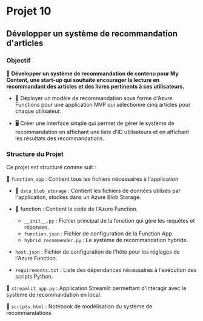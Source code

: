 # Projet 10

## Développer un système de recommandation d'articles

### Objectif
🎯 **Développer un système de recommandation de contenu pour My Content, une start-up qui souhaite encourager la lecture en recommandant des articles et des livres pertinents à ses utilisateurs.**

- 🔹 Déployer un modèle de recommandation sous forme d'Azure Functions pour une application MVP qui sélectionne cinq articles pour chaque utilisateur.

- 🖥️ Créer une interface simple qui permet de gérer le système de recommandation en affichant une liste d'ID utilisateurs et en affichant les résultats des recommandations.

### Structure du Projet
Ce projet est structuré comme suit :

📁 `function_app` : Contient tous les fichiers nécessaires à l'application

- 📁 `data_blob_storage` : Contient les fichiers de données utilisés par l'application, stockés dans un Azure Blob Storage.

- 📁 function : Contient le code de l'Azure Function.
    - `__init__.py` : Fichier principal de la fonction qui gère les requêtes et réponses.
    - `function.json` : Fichier de configuration de la Function App.
    - `hybrid_recommender.py` : Le système de recommandation hybride.

- `host.json` : Fichier de configuration de l'hôte pour les réglages de l'Azure Function.

- `requirements.txt` : Liste des dépendances nécessaires à l'exécution des scripts Python.


📄 `streamlit_app.py` : Application Streamlit permettant d'interagir avec le système de recommandation en local.

📄 `scripts.html` : Notebook de modélisation du système de recommandations